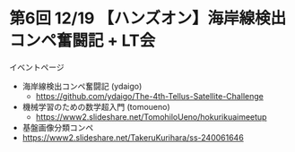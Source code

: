# 第6回 12/19 【ハンズオン】海岸線検出コンペ奮闘記 + LT会

イベントページ

- 海岸線検出コンペ奮闘記 (ydaigo)
  - https://github.com/ydaigo/The-4th-Tellus-Satellite-Challenge 
- 機械学習のための数学超入門 (tomoueno)
  - https://www2.slideshare.net/TomohiloUeno/hokurikuaimeetup
- 基盤画像分類コンペ
 - https://www2.slideshare.net/TakeruKurihara/ss-240061646

